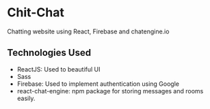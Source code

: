 # Chit-Chat
Chatting website using React, Firebase and chatengine.io

## Technologies Used
- ReactJS: Used to beautiful UI
- Sass
- Firebase: Used to implement authentication using Google
- react-chat-engine: npm package for storing messages and rooms easily.